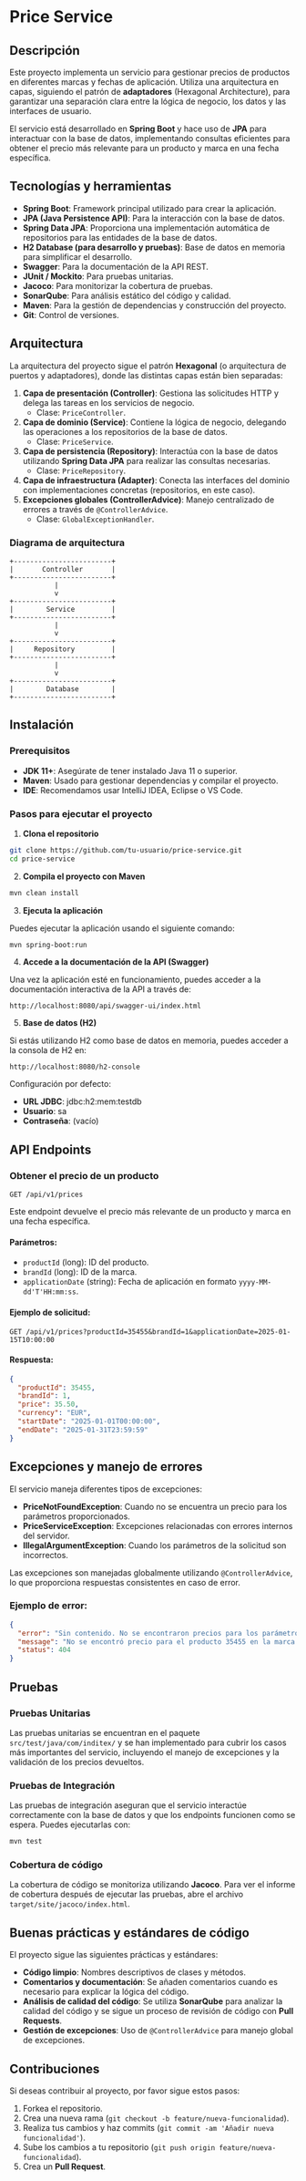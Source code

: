 
# Price Service

## Descripción

Este proyecto implementa un servicio para gestionar precios de productos en diferentes marcas y fechas de aplicación. Utiliza una arquitectura en capas, siguiendo el patrón de **adaptadores** (Hexagonal Architecture), para garantizar una separación clara entre la lógica de negocio, los datos y las interfaces de usuario.

El servicio está desarrollado en **Spring Boot** y hace uso de **JPA** para interactuar con la base de datos, implementando consultas eficientes para obtener el precio más relevante para un producto y marca en una fecha específica.

## Tecnologías y herramientas

- **Spring Boot**: Framework principal utilizado para crear la aplicación.
- **JPA (Java Persistence API)**: Para la interacción con la base de datos.
- **Spring Data JPA**: Proporciona una implementación automática de repositorios para las entidades de la base de datos.
- **H2 Database (para desarrollo y pruebas)**: Base de datos en memoria para simplificar el desarrollo.
- **Swagger**: Para la documentación de la API REST.
- **JUnit / Mockito**: Para pruebas unitarias.
- **Jacoco**: Para monitorizar la cobertura de pruebas.
- **SonarQube**: Para análisis estático del código y calidad.
- **Maven**: Para la gestión de dependencias y construcción del proyecto.
- **Git**: Control de versiones.

## Arquitectura

La arquitectura del proyecto sigue el patrón **Hexagonal** (o arquitectura de puertos y adaptadores), donde las distintas capas están bien separadas:

1. **Capa de presentación (Controller)**: Gestiona las solicitudes HTTP y delega las tareas en los servicios de negocio. 
    - Clase: `PriceController`.
2. **Capa de dominio (Service)**: Contiene la lógica de negocio, delegando las operaciones a los repositorios de la base de datos.
    - Clase: `PriceService`.
3. **Capa de persistencia (Repository)**: Interactúa con la base de datos utilizando **Spring Data JPA** para realizar las consultas necesarias.
    - Clase: `PriceRepository`.
4. **Capa de infraestructura (Adapter)**: Conecta las interfaces del dominio con implementaciones concretas (repositorios, en este caso).
5. **Excepciones globales (ControllerAdvice)**: Manejo centralizado de errores a través de `@ControllerAdvice`.
    - Clase: `GlobalExceptionHandler`.

### Diagrama de arquitectura

```
+------------------------+
|       Controller       |
+------------------------+
           |
           v
+------------------------+
|        Service         |
+------------------------+
           |
           v
+------------------------+
|     Repository         |
+------------------------+
           |
           v
+------------------------+
|        Database        |
+------------------------+
```

## Instalación

### Prerequisitos

- **JDK 11+**: Asegúrate de tener instalado Java 11 o superior.
- **Maven**: Usado para gestionar dependencias y compilar el proyecto.
- **IDE**: Recomendamos usar IntelliJ IDEA, Eclipse o VS Code.

### Pasos para ejecutar el proyecto

1. **Clona el repositorio**

```bash
git clone https://github.com/tu-usuario/price-service.git
cd price-service
```

2. **Compila el proyecto con Maven**

```bash
mvn clean install
```

3. **Ejecuta la aplicación**

Puedes ejecutar la aplicación usando el siguiente comando:

```bash
mvn spring-boot:run
```

4. **Accede a la documentación de la API (Swagger)**

Una vez la aplicación esté en funcionamiento, puedes acceder a la documentación interactiva de la API a través de:

```
http://localhost:8080/api/swagger-ui/index.html
```

5. **Base de datos (H2)**

Si estás utilizando H2 como base de datos en memoria, puedes acceder a la consola de H2 en:

```
http://localhost:8080/h2-console
```

Configuración por defecto:

- **URL JDBC**: jdbc:h2:mem:testdb
- **Usuario**: sa
- **Contraseña**: (vacío)

## API Endpoints

### Obtener el precio de un producto

`GET /api/v1/prices`

Este endpoint devuelve el precio más relevante de un producto y marca en una fecha específica.

#### Parámetros:

- `productId` (long): ID del producto.
- `brandId` (long): ID de la marca.
- `applicationDate` (string): Fecha de aplicación en formato `yyyy-MM-dd'T'HH:mm:ss`.

#### Ejemplo de solicitud:

```http
GET /api/v1/prices?productId=35455&brandId=1&applicationDate=2025-01-15T10:00:00
```

#### Respuesta:

```json
{
  "productId": 35455,
  "brandId": 1,
  "price": 35.50,
  "currency": "EUR",
  "startDate": "2025-01-01T00:00:00",
  "endDate": "2025-01-31T23:59:59"
}
```

## Excepciones y manejo de errores

El servicio maneja diferentes tipos de excepciones:

- **PriceNotFoundException**: Cuando no se encuentra un precio para los parámetros proporcionados.
- **PriceServiceException**: Excepciones relacionadas con errores internos del servidor.
- **IllegalArgumentException**: Cuando los parámetros de la solicitud son incorrectos.

Las excepciones son manejadas globalmente utilizando `@ControllerAdvice`, lo que proporciona respuestas consistentes en caso de error.

### Ejemplo de error:

```json
{
  "error": "Sin contenido. No se encontraron precios para los parámetros proporcionados.",
  "message": "No se encontró precio para el producto 35455 en la marca 1.",
  "status": 404
}
```

## Pruebas

### Pruebas Unitarias

Las pruebas unitarias se encuentran en el paquete `src/test/java/com/inditex/` y se han implementado para cubrir los casos más importantes del servicio, incluyendo el manejo de excepciones y la validación de los precios devueltos.

### Pruebas de Integración

Las pruebas de integración aseguran que el servicio interactúe correctamente con la base de datos y que los endpoints funcionen como se espera. Puedes ejecutarlas con:

```bash
mvn test
```

### Cobertura de código

La cobertura de código se monitoriza utilizando **Jacoco**. Para ver el informe de cobertura después de ejecutar las pruebas, abre el archivo `target/site/jacoco/index.html`.

## Buenas prácticas y estándares de código

El proyecto sigue las siguientes prácticas y estándares:

- **Código limpio**: Nombres descriptivos de clases y métodos.
- **Comentarios y documentación**: Se añaden comentarios cuando es necesario para explicar la lógica del código.
- **Análisis de calidad del código**: Se utiliza **SonarQube** para analizar la calidad del código y se sigue un proceso de revisión de código con **Pull Requests**.
- **Gestión de excepciones**: Uso de `@ControllerAdvice` para manejo global de excepciones.

## Contribuciones

Si deseas contribuir al proyecto, por favor sigue estos pasos:

1. Forkea el repositorio.
2. Crea una nueva rama (`git checkout -b feature/nueva-funcionalidad`).
3. Realiza tus cambios y haz commits (`git commit -am 'Añadir nueva funcionalidad'`).
4. Sube los cambios a tu repositorio (`git push origin feature/nueva-funcionalidad`).
5. Crea un **Pull Request**.

